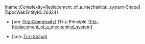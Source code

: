 ﻿---
type: TrizContradiction
aliases:
- Complexity+Replacement_of_a_mechanical_system-Shape
license: CC BY-SA 4.0
copyright: https://github.com/SpocWeb
IsDeleted: false
IsReadOnly: false
Confidential: public
tags: 
- Triz/Contradiction
---
[name::Complexity+Replacement_of_a_mechanical_system-Shape]
[SpocWebEntityId::26324]
+ [pro::[Triz-Complexity](tech/Triz/Parameter/Triz-Complexity.md)]
[Triz-Principle::[Triz-Replacement_of_a_mechanical_system](tech/Triz/Principle/Triz-Replacement_of_a_mechanical_system.md)]
- [con::[Triz-Shape](tech/Triz/Parameter/Triz-Shape.md)]

